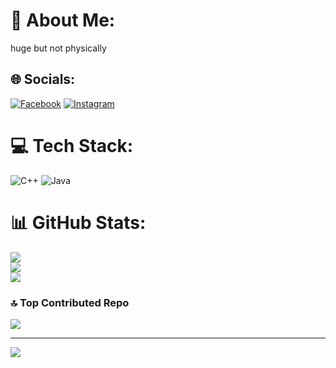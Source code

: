 # 💫 About Me:
huge but not physically

## 🌐 Socials:
[![Facebook](https://img.shields.io/badge/Facebook-%231877F2.svg?logo=Facebook&logoColor=white)](https://www.facebook.com/profile.php?id=100052056430966) [![Instagram](https://img.shields.io/badge/Instagram-%23E4405F.svg?logo=Instagram&logoColor=white)](https://instagram.com/noor_10e3) 

# 💻 Tech Stack:
![C++](https://img.shields.io/badge/c++-%2300599C.svg?style=for-the-badge&logo=c%2B%2B&logoColor=white) ![Java](https://img.shields.io/badge/java-%23ED8B00.svg?style=for-the-badge&logo=openjdk&logoColor=white)

# 📊 GitHub Stats:
![](https://github-readme-stats.vercel.app/api?username=themetamorphosis&theme=dark&hide_border=false&include_all_commits=false&count_private=false)<br/>
![](https://github-readme-streak-stats.herokuapp.com/?user=themetamorphosis&theme=dark&hide_border=false)<br/>
![](https://github-readme-stats.vercel.app/api/top-langs/?username=themetamorphosis&theme=dark&hide_border=false&include_all_commits=false&count_private=false&layout=compact)

### 🔝 Top Contributed Repo
![](https://github-contributor-stats.vercel.app/api?username=themetamorphosis&limit=5&theme=dark&combine_all_yearly_contributions=true)

---
[![](https://visitcount.itsvg.in/api?id=themetamorphosis&icon=1&color=0)](https://visitcount.itsvg.in)
